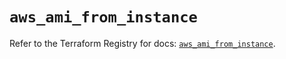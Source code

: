 # `aws_ami_from_instance`

Refer to the Terraform Registry for docs: [`aws_ami_from_instance`](https://registry.terraform.io/providers/hashicorp/aws/6.3.0/docs/resources/ami_from_instance).
